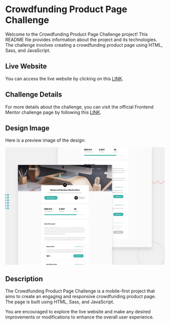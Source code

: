 # Crowdfunding Product Page Challenge

Welcome to the Crowdfunding Product Page Challenge project! This README file provides information about the project and its technologies. The challenge involves creating a crowdfunding product page using HTML, Sass, and JavaScript.

## Live Website

You can access the live website by clicking on this [LINK](https://abdraoufx.github.io/frontEndMentor_Challenges/junior/crowdfunding_product_page).

## Challenge Details

For more details about the challenge, you can visit the official Frontend Mentor challenge page by following this [LINK](https://www.frontendmentor.io/solutions/mobile-1st-crowdfunding-product-page-with-sass-and-localstorage-SjUrb_cjcS).

## Design Image

Here is a preview image of the design:

![Preview Design Image](images/desktop-preview.jpg "Design Image")

## Description

The Crowdfunding Product Page Challenge is a mobile-first project that aims to create an engaging and responsive crowdfunding product page. The page is built using HTML, Sass, and JavaScript.

You are encouraged to explore the live website and make any desired improvements or modifications to enhance the overall user experience.
